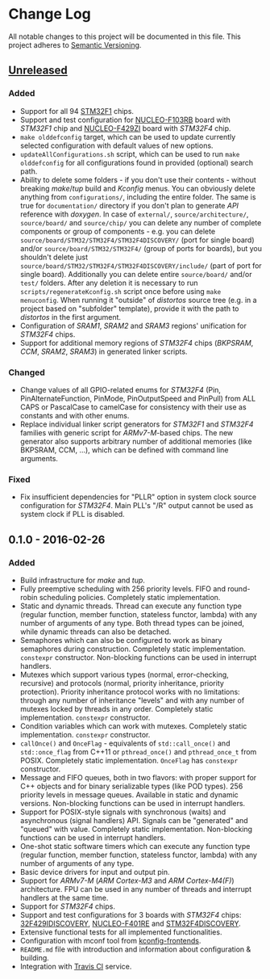 Change Log
==========

All notable changes to this project will be documented in this file. This project adheres to
[Semantic Versioning](http://semver.org/).

[Unreleased](https://github.com/DISTORTEC/distortos/compare/v0.1.0...HEAD)
--------------------------------------------------------------------------

### Added

- Support for all 94 [STM32F1](http://www.st.com/web/en/catalog/mmc/SC1169/SS1031) chips.
- Support and test configuration for
[NUCLEO-F103RB](http://www.st.com/web/catalog/tools/FM116/SC959/SS1532/LN1847/PF259875?icmp=nucleo-ipf_pron_pr-nucleo_feb2014&sc=nucleoF103RB-pr) board with *STM32F1* chip and
[NUCLEO-F429ZI](http://www.st.com/web/catalog/tools/FM116/SC959/SS1532/LN1847/PF262637) board with *STM32F4* chip.
- `make olddefconfig` target, which can be used to update currently selected configuration with default values of new
options.
- `updateAllConfigurations.sh` script, which can be used to run `make olddefconfig` for all configurations found in
provided (optional) search path.
- Ability to delete some folders - if you don't use their contents - without breaking *make*/*tup* build and *Kconfig*
menus. You can obviously delete anything from `configurations/`, including the entire folder. The same is true for
`documentation/` directory if you don't plan to generate *API* reference with *doxygen*. In case of `external/`,
`source/architecture/`, `source/board/` and `source/chip/` you can delete any number of complete components or group of
components - e.g. you can delete `source/board/STM32/STM32F4/STM32F4DISCOVERY/` (port for single board) and/or
`source/board/STM32/STM32F4/` (group of ports for boards), but you shouldn't delete just
`source/board/STM32/STM32F4/STM32F4DISCOVERY/include/` (part of port for single board). Additionally you can delete
entire `source/board/` and/or `test/` folders. After any deletion it is necessary to run `scripts/regenerateKconfig.sh`
script once before using `make menuconfig`. When running it "outside" of *distortos* source tree (e.g. in a project
based on "subfolder" template), provide it with the path to *distortos* in the first argument.
- Configuration of *SRAM1*, *SRAM2* and *SRAM3* regions' unification for *STM32F4* chips.
- Support for additional memory regions of *STM32F4* chips (*BKPSRAM*, *CCM*, *SRAM2*, *SRAM3*) in generated linker
scripts.

### Changed

- Change values of all GPIO-related enums for *STM32F4* (Pin, PinAlternateFunction, PinMode, PinOutputSpeed and PinPull)
from ALL CAPS or PascalCase to camelCase for consistency with their use as constants and with other enums.
- Replace individual linker script generators for *STM32F1* and *STM32F4* families with generic script for
*ARMv7-M*-based chips. The new generator also supports arbitrary number of additional memories (like BKPSRAM, CCM, ...),
which can be defined with command line arguments. 

### Fixed

- Fix insufficient dependencies for "PLLR" option in system clock source configuration for *STM32F4*. Main PLL's "/R"
output cannot be used as system clock if PLL is disabled.

0.1.0 - 2016-02-26
------------------

### Added

- Build infrastructure for *make* and *tup*.
- Fully preemptive scheduling with 256 priority levels. FIFO and round-robin scheduling policies. Completely static
implementation.
- Static and dynamic threads. Thread can execute any function type (regular function, member function, stateless
functor, lambda) with any number of arguments of any type. Both thread types can be joined, while dynamic threads can
also be detached.
- Semaphores which can also be configured to work as binary semaphores during construction. Completely static
implementation. `constexpr` constructor. Non-blocking functions can be used in interrupt handlers.
- Mutexes which support various types (normal, error-checking, recursive) and protocols (normal, priority inheritance,
priority protection). Priority inheritance protocol works with no limitations: through any number of inheritance
"levels" and with any number of mutexes locked by threads in any order. Completely static implementation. `constexpr`
constructor.
- Condition variables which can work with mutexes. Completely static implementation. `constexpr` constructor.
- `callOnce()` and `OnceFlag` - equivalents of `std::call_once()` and `std::once_flag` from C++11 or
`pthread_once()` and `pthread_once_t` from POSIX. Completely static implementation. `OnceFlag` has `constexpr`
constructor.
- Message and FIFO queues, both in two flavors: with proper support for C++ objects and for binary serializable types
(like POD types). 256 priority levels in message queues. Available in static and dynamic versions. Non-blocking
functions can be used in interrupt handlers.
- Support for POSIX-style signals with synchronous (waits) and asynchronous (signal handlers) API. Signals can be
"generated" and "queued" with value. Completely static implementation. Non-blocking functions can be used in interrupt
handlers.
- One-shot static software timers which can execute any function type (regular function, member function, stateless
functor, lambda) with any number of arguments of any type.
- Basic device drivers for input and output pin.
- Support for *ARMv7-M* (*ARM Cortex-M3* and *ARM Cortex-M4(F)*) architecture. FPU can be used in any number of threads
and interrupt handlers at the same time.
- Support for *STM32F4* chips.
- Support and test configurations for 3 boards with *STM32F4* chips:
[32F429IDISCOVERY](http://www.st.com/web/catalog/tools/FM116/SC959/SS1532/PF259090),
[NUCLEO-F401RE](http://www.st.com/web/catalog/tools/FM116/SC959/SS1532/LN1847/PF260000?icmp=nucleo-ipf_pron_pr-nucleo_feb2014&sc=nucleoF401RE-pr)
and [STM32F4DISCOVERY](http://www.st.com/web/catalog/tools/FM116/SC959/SS1532/PF252419).
- Extensive functional tests for all implemented functionalities.
- Configuration with mconf tool from [kconfig-frontends](http://ymorin.is-a-geek.org/projects/kconfig-frontends).
- `README.md` file with introduction and information about configuration & building.
- Integration with [Travis CI](https://travis-ci.org/DISTORTEC/distortos) service.
